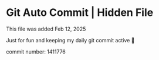 # Git Auto Commit | Hidden File

This file was added Feb 12, 2025

Just for fun and keeping my daily git commit active 🤪

commit number: 1411776
